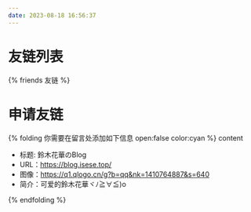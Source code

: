 ```yaml
---
date: 2023-08-18 16:56:37
---
```


# 友链列表

{% friends 友链 %}

# 申请友链
{% folding 你需要在留言处添加如下信息 open:false color:cyan %}
content

- 标题: 鈴木花華のBlog
- URL：https://blog.isese.top/
- 图像：https://q1.qlogo.cn/g?b=qq&nk=1410764887&s=640
- 简介：可爱的鈴木花華ヾﾉ≧∀≦)o

{% endfolding %}
